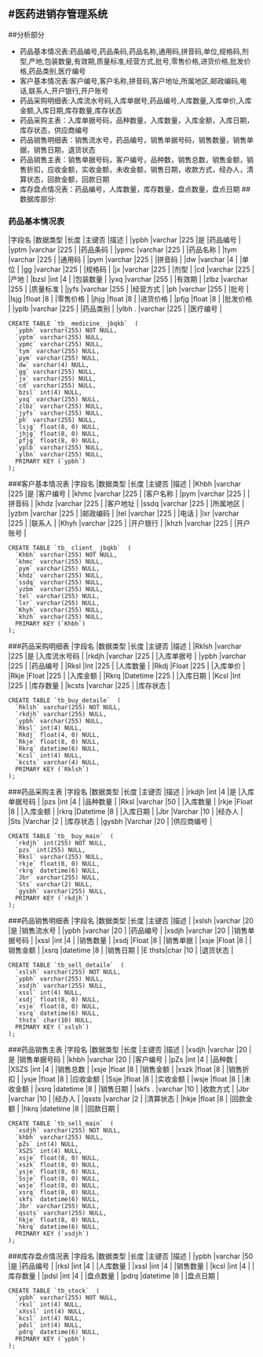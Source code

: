 #医药进销存管理系统
--------------------------------------------------
##分析部分
* 药品基本情况表:药品编号,药品条码,药品名称,通用码,拼音码,单位,规格码,剂型,产地,包装数量,有效期,质量标准,经营方式,批号,零售价格,进货价格,批发价格,药品类别,医疗编号
* 客户基本情况表:客户编号,客户名称,拼音码,客户地址,所属地区,邮政编码,电话,联系人,开户银行,开户账号
* 药品采购明细表:入库流水号码,入库单据号,药品编号,人库数量,入库单价,入库金额,入库日期,库存数量,库存状态
* 药品采购主表：入库单据号码，品种数量，入库数量，入库金额，入库日期，库存状态，供应商编号
* 药品销售明细表：销售流水号，药品编号，销售单据号码，销售数量，销售单据，销售日期，退货状态
* 药品销售主表：销售单据号码，客户编号，品种数，销售总数，销售金额，销售折扣，应收金额，实收金额，未收金额，销售日期，收款方式，经办人，清算状态，回款金额，回款日期
* 库存盘点情况表：药品编号，人库数量，库存数量，盘点数量，盘点日期
##数据库部分:
### 药品基本情况表
|字段名	|数据类型	|长度	|主键否	|描述		|
|ypbh	|varchar	|225	|是		|药品编号	|
|yptm	|varchar	|225	|		|药品条码	|
|ypmc	|varchar	|225	|		|药品名称	|
|tym	|varchar	|225	|		|通用码		|
|pym	|varchar	|225	|		|拼音码		|
|dw		|varchar	|4		|		|单位		|
|gg		|varchar	|225	|		|规格码		|
|jx		|varchar	|225	|		|剂型		|
|cd		|varchar	|225	|		|产地		|
|bzsl	|int		|4		|		|包装数量	|
|yxq	|varchar	|255	|		|有效期		|
|zlbz	|varchar	|255	|		|质量标准	|
|jyfs	|varchar	|255	|		|经营方式	|
|ph		|varchar	|255	|		|批号		|
|lsjg	|float		|8		|		|零售价格	|
|jhjg	|float		|8		|		|进货价格	|
|pfjg	|float		|8		|		|批发价格	|
|yplb	|varchar	|225	|		|药品类别	|
|ylbh .	|varchar	|225	|		|医疗编号	|
```
CREATE TABLE `tb_ medicine_ jbqkb`  (
  `ypbh` varchar(255) NOT NULL,
  `yptm` varchar(255) NULL,
  `ypmc` varchar(255) NULL,
  `tym` varchar(255) NULL,
  `pym` varchar(255) NULL,
  `dw` varchar(4) NULL,
  `gg` varchar(255) NULL,
  `jx` varchar(255) NULL,
  `cd` varchar(255) NULL,
  `bzsl` int(4) NULL,
  `yxq` varchar(255) NULL,
  `zlbz` varchar(255) NULL,
  `jyfs` varchar(255) NULL,
  `ph` varchar(255) NULL,
  `lsjg` float(8, 0) NULL,
  `jhjg` float(8, 0) NULL,
  `pfjg` float(8, 0) NULL,
  `yplb` varchar(255) NULL,
  `ylbn` varchar(255) NULL,
  PRIMARY KEY (`ypbh`)
);
```
###客户基本情况表
|字段名	|数据类型	|长度	|主键否	|描述		|
|Khbh	|varchar	|225	|是		|客户编号	|
|khmc	|varchar	|225	|		|客户名称	|
|pym	|varchar	|225	|		|拼音码		|
|khdz	|varchar	|225	|		|客户地址	|
|ssdq	|varchar	|225	|		|所属地区	|
|yzbm	|varchar	|225	|		|邮政编码	|
|tel	|varchar	|225	|		|电话		|
|lxr	|varchar	|225	|		|联系人		|
|Khyh	|varchar	|225	|		|开户银行	|
|khzh	|varchar	|225	|		|开户账号	|
```
CREATE TABLE `tb_ client_ jbqkb`  (
  `Khbh` varchar(255) NOT NULL,
  `khmc` varchar(255) NULL,
  `pym` varchar(255) NULL,
  `khdz` varchar(255) NULL,
  `ssdq` varchar(255) NULL,
  `yzbm` varchar(255) NULL,
  `tel` varchar(255) NULL,
  `lxr` varchar(255) NULL,
  `Khyh` varchar(255) NULL,
  `khzh` varchar(255) NULL,
  PRIMARY KEY (`Khbh`)
);
```
###药品采购明细表
|字段名	|数据类型	|长度	|主键否	|描述			|
|Rklsh	|varchar	|225	|是		|入库流水号码	|
|rkdjh	|varchar	|225	|		|入库单据号		|
|ypbh	|varchar	|225	|		|药品编号		|
|Rksl	|Int		|225	|		|人库数量		|
|Rkdj	|Float		|225	|		|入库单价		|
|Rkje	|Float		|225	|		|入库金额		|
|Rkrq	|Datetime	|225	|		|入库日期		|
|Kcsl	|Int		|225	|		|库存数量		|
|kcsts	|varchar	|225	|		|库存状态		|
```
CREATE TABLE `tb_buy_detaile`  (
  `Rklsh` varchar(255) NOT NULL,
  `rkdjh` varchar(255) NULL,
  `ypbh` varchar(255) NULL,
  `Rksl` int(4) NULL,
  `Rkdj` float(4, 0) NULL,
  `Rkje` float(8, 0) NULL,
  `Rkrq` datetime(6) NULL,
  `Kcsl` int(4) NULL,
  `kcsts` varchar(4) NULL,
  PRIMARY KEY (`Rklsh`)
);
```
###药品采购主表
|字段名	|数据类型	|长度	|主键否	|描述			|
|rkdjh	|int		|4		|是		|入库单据号码	|
|pzs	|int		|4		|		|品种数量		|
|Rksl	|varchar	|50		|		|入库数量		|
|rkje	|Float		|8		|		|入库金额		|
|rkrq	|Datetime	|8		|		|入库日期		|
|Jbr	|Varchar	|10		|		|经办人			|
|Sts	|Varchar	|2		|		|库存状态		|
|gysbh	|Varchar	|20		|		|供应商编号		|
```
CREATE TABLE `tb_ buy_main`  (
  `rkdjh` int(255) NOT NULL,
  `pzs` int(255) NULL,
  `Rksl` varchar(255) NULL,
  `rkje` float(8, 0) NULL,
  `rkrq` datetime(6) NULL,
  `Jbr` varchar(255) NULL,
  `Sts` varchar(2) NULL,
  `gysbh` varchar(255) NULL,
  PRIMARY KEY (`rkdjh`)
);
```
###药品销售明细表
|字段名	|数据类型	|长度	|主键否	|描述			|
|xslsh	|varchar	|20		|是		|销售流水号		|
|ypbh	|varchar	|20		|		|药品编号		|
|xsdjh	|varchar	|20		|		|销售单据号码	|
|xssl	|int		|4		|		|销售数量		|
|xsdj	|Float		|8		|		|销售单据		|
|xsje	|Float		|8		|		|销售金额		|
|xsrq	|datetime	|8		|		|销售日期		|
|E thsts|char		|10		|		|退货状态		|
```
CREATE TABLE `tb_sell_detaile`  (
  `xslsh` varchar(255) NOT NULL,
  `ypbh` varchar(255) NULL,
  `xsdjh` varchar(255) NULL,
  `xssl` int(4) NULL,
  `xsdj` float(8, 0) NULL,
  `xsje` float(8, 0) NULL,
  `xsrq` datetime(6) NULL,
  `thsts` char(10) NULL,
  PRIMARY KEY (`xslsh`)
);
```
###药品销售主表
|字段名	|数据类型	|长度	|主键否	|描述			|
|xsdjh	|varchar	|20		|是		|销售单据号码	|
|khbh	|varchar	|20		|		|客户编号		|
|pZs	|int		|4		|		|品种数			|
|XSZS	|int		|4		|		|销售总数		|
|xsje	|float		|8		|		|销售金额		|
|xszk	|float		|8		|		|销售折扣		|
|ysje	|float		|8		|		|应收金额		|
|Ssje	|float		|8		|		|实收金额		|
|wsje	|float		|8		|		|未收金额		|
|xsrq	|datetime	|8		|		|销售日期		|
|skfs .	|varchar	|10		|		|收款方式		|
|Jbr	|varchar	|10		|		|经办人			|
|qssts	|varchar	|2		|		|清算状态		|
|hkje	|float		|8		|		|回款金额		|
|hkrq	|datetime	|8		|		|回款日期		|
```
CREATE TABLE `tb_sell_main`  (
  `xsdjh` varchar(255) NOT NULL,
  `khbh` varchar(255) NULL,
  `pZs` int(4) NULL,
  `XSZS` int(4) NULL,
  `xsje` float(8, 0) NULL,
  `xszk` float(8, 0) NULL,
  `ysje` float(8, 0) NULL,
  `Ssje` float(8, 0) NULL,
  `wsje` float(8, 0) NULL,
  `xsrq` float(8, 0) NULL,
  `skfs` datetime(6) NULL,
  `Jbr` varchar(255) NULL,
  `qssts` varchar(255) NULL,
  `hkje` float(8, 0) NULL,
  `hkrq` datetime(6) NULL,
  PRIMARY KEY (`xsdjh`)
);
```
###库存盘点情况表
|字段名	|数据类型	|长度	|主键否	|描述		|
|ypbh	|varchar	|50		|是		|药品编号	|
|rksl	|int		|4		|		|人库数量	|
|xssl	|int		|4		|		|销售数量	|
|kcsl	|int		|4		|		|库存数量	|
|pdsl	|int		|4		|		|盘点数量	|
|pdrq	|datetime	|8		|		|盘点日期	|
```
CREATE TABLE `tb_stock`  (
  `ypbh` varchar(255) NOT NULL,
  `rksl` int(4) NULL,
  `xXssl` int(4) NULL,
  `kcsl` int(4) NULL,
  `pdsl` int(4) NULL,
  `pdrq` datetime(6) NULL,
  PRIMARY KEY (`ypbh`)
);
```
